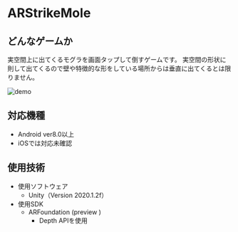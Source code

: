 # ARStrikeMole
## どんなゲームか
実空間上に出てくるモグラを画面タップして倒すゲームです。
実空間の形状に則して出てくるので壁や特徴的な形をしている場所からは垂直に出てくるとは限りません。

![demo](https://raw.github.com/wiki/fukuchang/ARStrikeMole/images/output.gif)

## 対応機種
- Android ver8.0以上
- iOSでは対応未確認

## 使用技術
- 使用ソフトウェア
  - Unity（Version 2020.1.2f）
- 使用SDK
  - ARFoundation (preview )
    - Depth APIを使用
